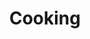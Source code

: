 ---
caption: #what displays in the additional_interests grid:
  title: Cooking
  subtitle:
  thumbnail: assets/img/additional_interests/cooking.jpg
  
#what displays when the item is clicked:
title: Cooking
subtitle:
items:
  - image: assets/img/additional_interests/salmon.jpg
    alt: salmon
    description: "**Air Fryer Salmon and Roasted Broccoli**  \nI finally gave the craze of air fried salmon a try and it did not disappoint. The salmon was tender on the inside and flakey around the edges, which paired perfectly with the crunchy broccoli. Also, the whole meal only took 20 minutes to cook!  \n**Rating: 8.5/10**"
  - image: assets/img/additional_interests/pasta.jpg 
    alt: pasta
    description: "**Chicken Pesto Pasta**  \nI was craving pasta and needed to use up a jar of week old pesto. The chicken turned out a little dryer than I like, but the overall flaver was solid. I decided to add spinach and roasted tomatoes with garlic for some veggies, which made the dish pop!  \n**Rating: 7/10**"
  - image: assets/img/additional_interests/pizza.jpg 
    alt: pizza
    description: "**Chicken Pita Pizza**  \nTime to be creative! I hadn't had pizza in a while but saw the opportunity to make it after sureying all the ingredients in my dorm room. I used pita bread as the crust and feta for the cheese. It didn't taste like a traditional pizza, but it sure looked like one.  \n**Rating: 7.5/10**"
  - image: assets/img/additional_interests/sandwich.jpg 
    alt: sandwich
    description: "**Turkey Pesto Sandwich**  \nI discovered this glorious sandwich during my Summer 2022 internship. Needing something quick and easy to make for my lunch break, I decided to layer pesto, sliced turkey breast, and creamy gouda cheese onto toasted sour dough bread. This sandwich definetly made my lunch breaks.  \n**Rating: 8.5/10**"
  - image: assets/img/additional_interests/tacos.jpg 
    alt: tacos
    description: "**Chicken Fajita Tacos**  \nJust some classic chicken fajitas with corn torillas. The chicken could have used more seasoning and was a little dry, but the guacamole on top helped. I ended up buying way too many corn tortillas than I needed for this dish!  \n**Rating: 6/10**"
  - image: assets/img/additional_interests/gyro.jpg 
    alt: gyro
    description: "**Chicken Gyros**  \nThe chicken was marinated in greek yogurt, which tenderized the meat and added a tangy flavor. With lots of ingredients and seasonings, the dish had depth, but the star of the show was the feta crumbles on top.  \n**Rating: 7/10**"
  - image: assets/img/additional_interests/curry.jpg
    alt: curry
    description: "**Panang Curry**  \nAfter searching for easy Instant Pot dishes, I stumbled across this [panang curry](https://www.paintthekitchenred.com/thai-instant-pot-panang-curry-with-chicken/). Having never made panang curry I was excited to try, and this simple recipe turned out great. I decided to add carrots to the recipe and modified a couple of the ingredients, but still produced a sweet, salty, thai spicy dish. The curry was rich in flavor and I will definetly be making it again!  \n**Rating: 9/10**"

---
